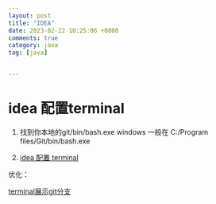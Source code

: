 ```yaml
---
layout: post
title: "IDEA"
date: 2023-02-22 10:25:06 +0800
comments: true
category: java
tag: [java]


---
```


# idea 配置terminal

1. 找到你本地的git/bin/bash.exe windows 一般在 C:/Program files/Git/bin/bash.exe

2. [idea 配置 terminal](https://blog.csdn.net/duan196_118/article/details/119044246)



优化：

[terminal展示git分支](https://blog.csdn.net/u014072827/article/details/113676542)

